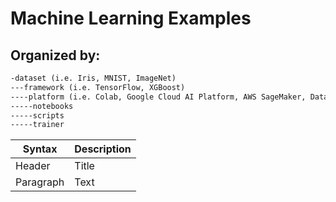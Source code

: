 # Machine Learning Examples
## Organized by:
```markdown
-dataset (i.e. Iris, MNIST, ImageNet)
---framework (i.e. TensorFlow, XGBoost)
----platform (i.e. Colab, Google Cloud AI Platform, AWS SageMaker, Databricks etc.)
-----notebooks
-----scripts
-----trainer

```

| Syntax      | Description |
| ----------- | ----------- |
| Header      | Title       |
| Paragraph   | Text        |
